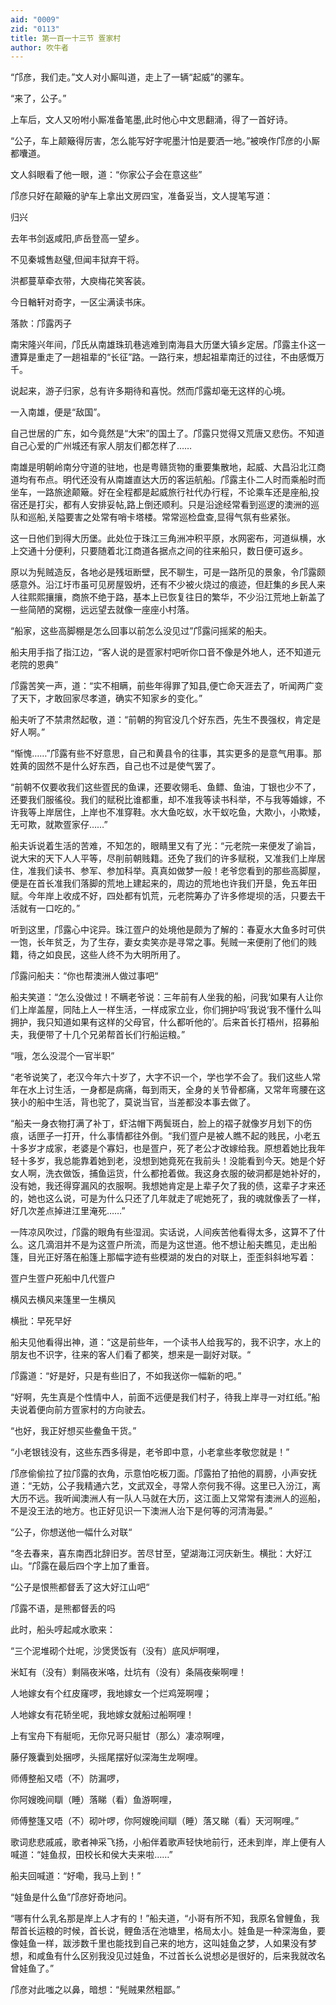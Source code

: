 ```yaml
---
aid: "0009"
zid: "0113"
title: 第一百一十三节 疍家村
author: 吹牛者
---
```


“邝彦，我们走。”文人对小厮叫道，走上了一辆“起威”的骡车。

“来了，公子。”

上车后，文人又吩咐小厮准备笔墨,此时他心中文思翻涌，得了一首好诗。

“公子，车上颠簸得厉害，怎么能写好字呢墨汁怕是要洒一地。”被唤作邝彦的小厮都囔道。

文人斜眼看了他一眼，道：“你家公子会在意这些”

邝彦只好在颠簸的驴车上拿出文房四宝，准备妥当，文人提笔写道：

归兴

去年书剑返咸阳,庐岳登高一望乡。

不见秦城售赵璧,但闻丰狱弃干将。

洪都蔓草牵衣带，大庾梅花笑客装。

今日輶轩对奇字，一区尘满读书床。

落款：邝露丙子

南宋隆兴年间，邝氏从南雄珠玑巷逃难到南海县大历堡大镇乡定居。邝露主仆这一遭算是重走了一趟祖辈的“长征”路。一路行来，想起祖辈南迁的过往，不由感慨万千。

说起来，游子归家，总有许多期待和喜悦。然而邝露却毫无这样的心境。

一入南雄，便是“敌国”。

自己世居的广东，如今竟然是“大宋”的国土了。邝露只觉得又荒唐又悲伤。不知道自己心爱的广州城还有家人朋友们都怎样了……

南雄是明朝岭南分守道的驻地，也是粤赣货物的重要集散地，起威、大昌沿北江商道均有布点。明代还没有从南雄直达大历的客运航船。邝露主仆二人时而乘船时而坐车，一路旅途颠簸。好在全程都是起威旅行社代办行程，不论乘车还是座船,投宿还是打尖，都有人安排妥帖,路上倒还顺利。只是沿途经常看到巡逻的澳洲的巡队和巡船,关隘要害之处常有哨卡塔楼。常常巡检盘查,显得气氛有些紧张。

这一日他们到得大历堡。此处位于珠江三角洲冲积平原，水网密布，河道纵横，水上交通十分便利，只要随着北江商道各据点之间的往来船只，数日便可返乡。

原以为髡贼造反，各地必是残垣断壁，民不聊生，可是一路所见的景象，令邝露颇感意外。沿江圩市虽可见房屋毁坍，还有不少被火烧过的痕迹，但赶集的乡民人来人往熙熙攘攘，商旅不绝于路，基本上已恢复往日的繁华，不少沿江荒地上新盖了一些简陋的窝棚，远远望去就像一座座小村落。

“船家，这些高脚棚是怎么回事以前怎么没见过”邝露问摇桨的船夫。

船夫用手指了指江边，“客人说的是疍家村吧听你口音不像是外地人，还不知道元老院的恩典”

邝露苦笑一声，道：“实不相瞒，前些年得罪了知县,便亡命天涯去了，听闻两广变了天下，才敢回家尽孝道，确实不知家乡的变化。”

船夫听了不禁肃然起敬，道：“前朝的狗官没几个好东西，先生不畏强权，肯定是好人啊。”

“惭愧……”邝露有些不好意思，自己和黄县令的往事，其实更多的是意气用事。那姓黄的固然不是什么好东西，自己也不过是使气罢了。

“前朝不仅要收我们这些疍民的鱼课，还要收翎毛、鱼鳔、鱼油，丁银也少不了，还要我们服徭役。我们的赋税比谁都重，却不准我等读书科举，不与我等婚嫁，不许我等上岸居住，上岸也不准穿鞋。水大鱼吃蚁，水干蚁吃鱼，大欺小，小欺矮，无可欺，就欺疍家仔……”

船夫诉说着生活的苦难，不知怎的，眼睛里又有了光：“元老院一来便发了谕旨，说大宋的天下人人平等，尽削前朝贱籍。还免了我们的许多赋税，又准我们上岸居住，准我们读书、参军、参加科举。真真如做梦一般！老爷您看到的那些高脚屋，便是在首长准我们落脚的荒地上建起来的，周边的荒地也许我们开垦，免五年田赋。今年岸上收成不好，四处都有饥荒，元老院筹办了许多修堤坝的活，只要去干活就有一口吃的。”



听到这里，邝露心中诧异。珠江疍户的处境他是颇为了解的：春夏水大鱼多时可供一饱，长年贫乏，为了生存，妻女卖笑亦是寻常之事。髡贼一来便削了他们的贱籍，待之如良民，这些人终不为大明所用了。

邝露问船夫：“你也帮澳洲人做过事吧“

船夫笑道：“怎么没做过！不瞒老爷说：三年前有人坐我的船，问我‘如果有人让你们上岸盖屋，同陆上人一样生活，一样成家立业，你们拥护吗’我说‘我不懂什么叫拥护，我只知道如果有这样的父母官，什么都听他的’。后来首长打梧州，招募船夫，我便带了十几个兄弟帮首长们行船运粮。”

“哦，怎么没混个一官半职”

“老爷说笑了，老汉今年六十岁了，大字不识一个，学也学不会了。我们这些人常年在水上讨生活，一身都是病痛，每到雨天，全身的关节骨都痛，又常年弯腰在这狭小的船中生活，背也驼了，莫说当官，当差都没本事去做了。

“船夫一身衣物打满了补丁，虾沽帽下两鬓斑白，脸上的褶子就像岁月划下的伤痕，话匣子一打开，什么事情都往外倒。“我们疍户是被人瞧不起的贱民，小老五十多岁才成家，老婆是个寡妇，也是疍户，死了老公才改嫁给我。原想着她比我年轻十多岁，我总能靠着她到老，没想到她竟死在我前头！没能看到今天。她是个好女人啊，洗衣做饭，捕鱼运货，什么都抢着做。我这身衣服的破洞都是她补好的，没有她，我还得穿漏风的衣服啊。我想她肯定是上辈子欠了我的债，这辈子才来还的，她也这么说，可是为什么只还了几年就走了呢她死了，我的魂就像丢了一样，好几次差点掉进江里淹死……”

一阵凉风吹过，邝露的眼角有些湿润。实话说，人间疾苦他看得太多，这算不了什么。这几滴泪并不是为这疍户所流，而是为这世道。他不想让船夫瞧见，走出船篷，目光正好落在船篷上那幅字迹有些模湖的发白的对联上，歪歪斜斜地写着：

疍户生疍户死船中几代疍户

横风去横风来篷里一生横风

横批：早死早好

船夫见他看得出神，道：“这是前些年，一个读书人给我写的，我不识字，水上的朋友也不识字，往来的客人们看了都笑，想来是一副好对联。“

邝露道：“好是好，只是有些旧了，不如我送你一幅新的吧。”

“好啊，先生真是个性情中人，前面不远便是我们村子，待我上岸寻一对红纸。”船夫说着便向前方疍家村的方向驶去。

“也好，我正好想买些鲞鱼干货。”

“小老银钱没有，这些东西多得是，老爷即中意，小老拿些孝敬您就是！”

邝彦偷偷拉了拉邝露的衣角，示意怕吃板刀面。邝露拍了拍他的肩膀，小声安抚道：“无妨，公子我精通六艺，文武双全，寻常人奈何我不得。这里已入汾江，离大历不远。我听闻澳洲人有一队人马就在大历，这江面上又常常有澳洲人的巡船，不是没王法的地方。也正好见识一下澳洲人治下是何等的河清海晏。”

“公子，你想送他一幅什么对联“

“冬去春来，喜东南西北辞旧岁。苦尽甘至，望湖海江河庆新生。横批：大好江山。“邝露在最后四个字上加了重音。

“公子是恨熊都督丢了这大好江山吧“

邝露不语，是熊都督丢的吗

此时，船头哼起咸水歌来：

“三个泥堆砌个灶呢，沙煲煲饭有（没有）底风炉啊哩，

米缸有（没有）剩隔夜米咯，灶坑有（没有）条隔夜柴啊哩！

人地嫁女有个红皮窿啰，我地嫁女一个烂鸡笼啊哩；

人地嫁女有花轿坐呢，我地嫁女就船过船啊哩！

上有宝舟下有艇呃，无你兄哥只艇甘（那么）凄凉啊哩，

藤仔篾囊到处捆啰，头摇尾摆好似深海生龙啊哩。

师傅整船又唔（不）防漏啰，

你阿嫂晚间瞓（睡）落睇（看）鱼游啊哩，

师傅整篷又唔（不）砌叶啰，你阿嫂晚间瞓（睡）落又睇（看）天河啊哩。”

歌词悲悲戚戚，歌者神采飞扬，小船伴着歌声轻快地前行，还未到岸，岸上便有人喊道：“娃鱼叔，田校长和侯大夫来啦……”

船夫回喊道：“好嘞，我马上到！”

“娃鱼是什么鱼”邝彦好奇地问。

“哪有什么乳名那是岸上人才有的！”船夫道，“小哥有所不知，我原名曾鲤鱼，我帮首长运粮的时候，首长说，鲤鱼活在池塘里，格局太小。娃鱼是一种深海鱼，要像娃鱼一样，跋涉数千里也能找到自己来的地方，这叫娃鱼之梦，人如果没有梦想，和咸鱼有什么区别我没见过娃鱼，不过首长么说想必是很好的，后来我就改名曾娃鱼了。”

邝彦对此嗤之以鼻，暗想：“髡贼果然粗鄙。”

